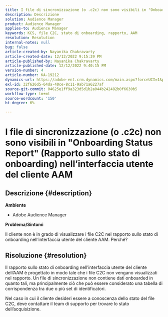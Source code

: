 ```yaml
---
title: I file di sincronizzazione (o .c2c) non sono visibili in "Onboarding Status Report" (Rapporto sullo stato di onboarding) nell’interfaccia utente del cliente AAM
description: Descrizione
solution: Audience Manager
product: Audience Manager
applies-to: Audience Manager
keywords: KCS, file C2C, stato di onboarding, rapporto, AAM
resolution: Resolution
internal-notes: null
bug: false
article-created-by: Nayanika Chakravarty
article-created-date: 12/12/2022 9:15:39 PM
article-published-by: Nayanika Chakravarty
article-published-date: 12/12/2022 9:40:15 PM
version-number: 4
article-number: KA-19212
dynamics-url: https://adobe-ent.crm.dynamics.com/main.aspx?forceUCI=1&pagetype=entityrecord&etn=knowledgearticle&id=b082b21e-627a-ed11-81ac-6045bd006b25
exl-id: 32f626d5-64da-40ce-8c11-9ab71a6227af
source-git-commit: 04625e1ff9a323d5d1b2a044b242482b0f6630b5
workflow-type: tm+mt
source-wordcount: '150'
ht-degree: 6%

---
```


# I file di sincronizzazione (o .c2c) non sono visibili in &quot;Onboarding Status Report&quot; (Rapporto sullo stato di onboarding) nell’interfaccia utente del cliente AAM

## Descrizione {#description}


<b>Ambiente</b>

- Adobe Audience Manager

<b>Problema/Sintomi</b>

Il cliente non è in grado di visualizzare i file C2C nel rapporto sullo stato di onboarding nell’interfaccia utente del cliente AAM. Perché?


## Risoluzione {#resolution}


Il rapporto sullo stato di onboarding nell’interfaccia utente del cliente dell’AAM è progettato in modo tale che i file C2C non vengano visualizzati nel rapporto. Un file di sincronizzazione non contiene dati onboarded in quanto tali, ma principalmente ciò che può essere considerato una tabella di corrispondenza tra due o più set di identificatori.

Nel caso in cui il cliente desideri essere a conoscenza dello stato del file C2C, deve contattare il team di supporto per trovare lo stato dell’acquisizione.
